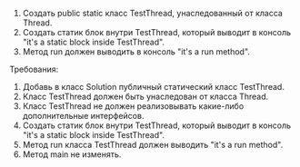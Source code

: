 
1. Создать public static класс TestThread, унаследованный от класса Thread.
2. Создать статик блок внутри TestThread, который выводит в консоль &quot;it&#39;s a static block inside TestThread&quot;.
3. Метод run должен выводить в консоль &quot;it&#39;s a run method&quot;.


Требования:
1.	Добавь в класс Solution публичный статический класс TestThread.
2.	Класс TestThread должен быть унаследован от класса Thread.
3.	Класс TestThread не должен реализовывать какие-либо дополнительные интерфейсов.
4.	Создать статик блок внутри TestThread, который выводит в консоль &quot;it&#39;s a static block inside TestThread&quot;.
5.	Метод run класса TestThread должен выводить &quot;it&#39;s a run method&quot;.
6.	Метод main не изменять.


